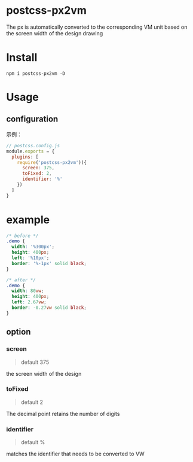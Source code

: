 # postcss-px2vm
The px is automatically converted to the corresponding VM unit based on the screen width of the design drawing

# Install

```shell
npm i postcss-px2vm -D
```


# Usage

## configuration

示例：

```javascript
// postcss.config.js
module.exports = {
  plugins: [
    require('postcss-px2vm')({
      screen: 375, 
      toFixed: 2,
      identifier: '%'
    })
  ]
}
```


# example

```css
/* before */
.demo {
  width: '%300px';
  height: 400px;
  left: '%10px';
  border: '%-1px' solid black;
}

/* after */
.demo {
  width: 80vw;
  height: 400px;
  left: 2.67vw;
  border: -0.27vw solid black;
}

```

## option


### screen
> default 375

the screen width of the design



### toFixed
> default 2

The decimal point retains the number of digits

### identifier
> default %

matches the identifier that needs to be converted to VW


